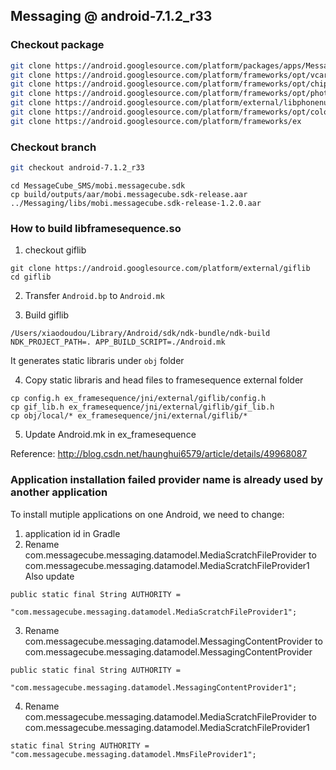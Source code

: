 ## Messaging @ android-7.1.2_r33

### Checkout package
```bash
git clone https://android.googlesource.com/platform/packages/apps/Messaging
git clone https://android.googlesource.com/platform/frameworks/opt/vcard
git clone https://android.googlesource.com/platform/frameworks/opt/chips
git clone https://android.googlesource.com/platform/frameworks/opt/photoviewer
git clone https://android.googlesource.com/platform/external/libphonenumber
git clone https://android.googlesource.com/platform/frameworks/opt/colorpicker
git clone https://android.googlesource.com/platform/frameworks/ex
```

### Checkout branch
```bash
git checkout android-7.1.2_r33
```


```
cd MessageCube_SMS/mobi.messagecube.sdk
cp build/outputs/aar/mobi.messagecube.sdk-release.aar ../Messaging/libs/mobi.messagecube.sdk-release-1.2.0.aar
```


### How to build libframesequence.so
1. checkout giflib
```
git clone https://android.googlesource.com/platform/external/giflib
cd giflib
```

2. Transfer ```Android.bp``` to ```Android.mk```

3. Build giflib 
```
/Users/xiaodoudou/Library/Android/sdk/ndk-bundle/ndk-build NDK_PROJECT_PATH=. APP_BUILD_SCRIPT=./Android.mk
```
It generates static libraris under ```obj``` folder

4. Copy static libraris and head files to framesequence external folder
```
cp config.h ex_framesequence/jni/external/giflib/config.h
cp gif_lib.h ex_framesequence/jni/external/giflib/gif_lib.h
cp obj/local/* ex_framesequence/jni/external/giflib/*
```

5. Update Android.mk in ex_framesequence

Reference: http://blog.csdn.net/haunghui6579/article/details/49968087


### Application installation failed provider name is already used by another application
To install mutiple applications on one Android, we need to change:
1. application id in Gradle
2. Rename com.messagecube.messaging.datamodel.MediaScratchFileProvider to com.messagecube.messaging.datamodel.MediaScratchFileProvider1
Also update
```
public static final String AUTHORITY =
        "com.messagecube.messaging.datamodel.MediaScratchFileProvider1";
```

3. Rename com.messagecube.messaging.datamodel.MessagingContentProvider to com.messagecube.messaging.datamodel.MessagingContentProvider
```
public static final String AUTHORITY =
        "com.messagecube.messaging.datamodel.MessagingContentProvider1";
```

4. Rename com.messagecube.messaging.datamodel.MediaScratchFileProvider to com.messagecube.messaging.datamodel.MediaScratchFileProvider1
```
static final String AUTHORITY = "com.messagecube.messaging.datamodel.MmsFileProvider1";
```


